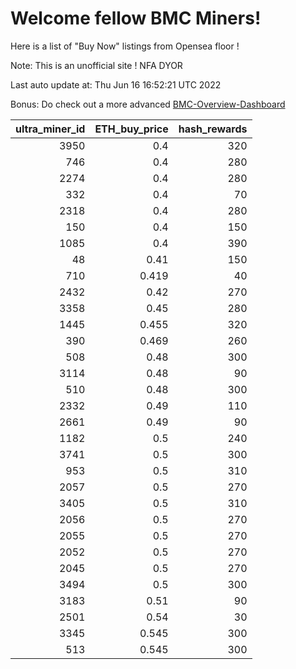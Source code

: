 # Welcome fellow BMC Miners!
Here is a list of "Buy Now" listings from Opensea floor !

Note: This is an unofficial site ! NFA DYOR

Last auto update at: Thu Jun 16 16:52:21 UTC 2022

Bonus: Do check out a more advanced [BMC-Overview-Dashboard](https://dune.com/defifunk/BMC-Overview-Dashboard)


|   ultra_miner_id |   ETH_buy_price |   hash_rewards |
|-----------------:|----------------:|---------------:|
|             3950 |           0.4   |            320 |
|              746 |           0.4   |            280 |
|             2274 |           0.4   |            280 |
|              332 |           0.4   |             70 |
|             2318 |           0.4   |            280 |
|              150 |           0.4   |            150 |
|             1085 |           0.4   |            390 |
|               48 |           0.41  |            150 |
|              710 |           0.419 |             40 |
|             2432 |           0.42  |            270 |
|             3358 |           0.45  |            280 |
|             1445 |           0.455 |            320 |
|              390 |           0.469 |            260 |
|              508 |           0.48  |            300 |
|             3114 |           0.48  |             90 |
|              510 |           0.48  |            300 |
|             2332 |           0.49  |            110 |
|             2661 |           0.49  |             90 |
|             1182 |           0.5   |            240 |
|             3741 |           0.5   |            300 |
|              953 |           0.5   |            310 |
|             2057 |           0.5   |            270 |
|             3405 |           0.5   |            310 |
|             2056 |           0.5   |            270 |
|             2055 |           0.5   |            270 |
|             2052 |           0.5   |            270 |
|             2045 |           0.5   |            270 |
|             3494 |           0.5   |            300 |
|             3183 |           0.51  |             90 |
|             2501 |           0.54  |             30 |
|             3345 |           0.545 |            300 |
|              513 |           0.545 |            300 |